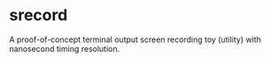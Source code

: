 srecord
=======

A proof-of-concept terminal output screen recording toy (utility) with nanosecond timing resolution.
